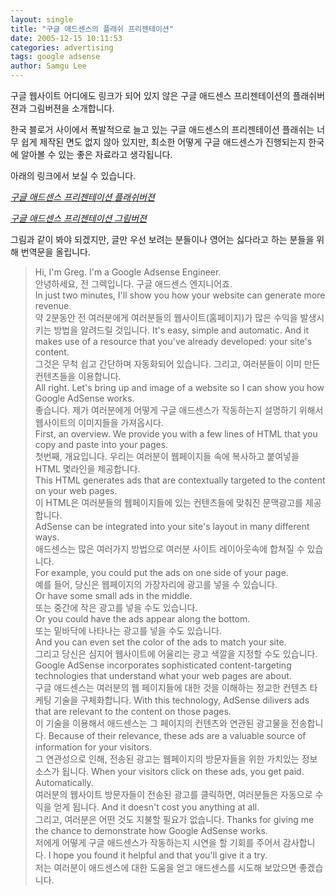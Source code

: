 ```yaml
---
layout: single
title: "구글 애드센스의 플래쉬 프리젠테이션"
date: 2005-12-15 10:11:53
categories: advertising
tags: google adsense
author: Samgu Lee
---
```


구글 웹사이트 어디에도 링크가 되어 있지 않은 구글 애드센스 프리젠테이션의 플래쉬버젼과 그림버젼을 소개합니다.

한국 블로거 사이에서 폭발적으로 늘고 있는 구글 애드센스의 프리젠테이션 플래쉬는 너무 쉽게 제작된 면도 없지 않아 있지만, 최소한 어떻게 구글 애드센스가 진행되는지 한국에 알아볼 수 있는 좋은 자료라고 생각됩니다.

아래의 링크에서 보실 수 있습니다.

[_구글 애드센스 프리젠테이션 플래쉬버젼_](http://services.google.com/demo/adsense/demo05?url=http%3A%2F%2Fpalgle.com%2F&x=21&y=10)

[_구글 애드센스 프리젠테이션 그림버젼_](http://services.google.com/marketing/links/as_demo_low/)

그림과 같이 봐야 되겠지만, 글만 우선 보려는 분들이나 영어는 싫다라고 하는 분들을 위해 번역문을 올립니다.

> Hi, I'm Greg. I'm a Google Adsense Engineer.  
> 안녕하세요, 전 그렉입니다. 구글 애드센스 엔지니어죠.  
> In just two minutes, I'll show you how your website can generate more revenue.  
> 약 2분동안 전 여러분에게 여러분들의 웹사이트(홈페이지)가 많은 수익을 발생시키는 방법을 알려드릴 것입니다.
> It's easy, simple and automatic. And it makes use of a resource that you've already developed: your site's content.  
> 그것은 무척 쉽고 간단하며 자동화되어 있습니다. 그리고, 여러분들이 이미 만든 컨텐츠들을 이용합니다.  
> All right. Let's bring up and image of a website so I can show you how Google AdSense works.  
> 좋습니다. 제가 여러분에게 어떻게 구글 애드센스가 작동하는지 설명하기 위해서 웹사이트의 이미지들을 가져옵시다.  
> First, an overview. We provide you with a few lines of HTML that you copy and paste into your pages.  
> 첫번째, 개요입니다. 우리는 여러분이 웹페이지들 속에 복사하고 붙여넣을 HTML 몇라인을 제공합니다.  
> This HTML generates ads that are contextually targeted to the content on your web pages.  
> 이 HTML은 여러분들의 웹페이지들에 있는 컨텐츠들에 맞춰진 문맥광고를 제공합니다.  
> AdSense can be integrated into your site's layout in many different ways.  
> 애드센스는 많은 여러가지 방법으로 여러분 사이트 레이아웃속에 합쳐질 수 있습니다.  
> For example, you could put the ads on one side of your page.  
> 예를 들어, 당신은 웹페이지의 가장자리에 광고를 넣을 수 있습니다.  
> Or have some small ads in the middle.  
> 또는 중간에 작은 광고를 넣을 수도 있습니다.  
> Or you could have the ads appear along the bottom.  
> 또는 밑바닥에 나타나는 광고를 넣을 수도 있습니다.  
> And you can even set the color of the ads to match your site.  
> 그리고 당신은 심지어 웹사이트에 어울리는 광고 색깔을 지정할 수도 있습니다.
> Google AdSense incorporates sophisticated content-targeting technologies that understand what your web pages are about.  
> 구글 애드센스는 여러분의 웹 페이지들에 대한 것을 이해하는 정교한 컨텐츠 타케팅 기술을 구체화합니다.
> With this technology, AdSense dilivers ads that are relevant to the content on those pages.  
> 이 기술을 이용해서 애드센스는 그 페이지의 컨텐츠와 연관된 광고물을 전송합니다.
> Because of their relevance, these ads are a valuable source of information for your visitors.  
> 그 연관성으로 인해, 전송된 광고는 웹페이지의 방문자들을 위한 가치있는 정보소스가 됩니다.
> When your visitors click on these ads, you get paid. Automatically.  
> 여러분의 웹사이트 방문자들이 전송된 광고를 클릭하면, 여러분들은 자동으로 수익을 얻게 됩니다.
> And it doesn't cost you anything at all.  
> 그리고, 여러분은 어떤 것도 지불할 필요가 없습니다.
> Thanks for giving me the chance to demonstrate how Google AdSense works.  
> 저에게 어떻게 구글 애드센스가 작동하는지 시연을 할 기회를 주어서 감사합니다.
> I hope you found it helpful and that you'll give it a try.  
> 저는 여러분이 애드센스에 대한 도움을 얻고 애드센스를 시도해 보았으면 좋겠습니다.
